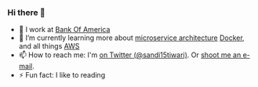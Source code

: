 ### Hi there 👋

- 🔭 I work at [Bank Of America](https://www.bankofamerica.com/)
- 🌱 I’m currently learning more about [microservice architecture](https://spring.io/projects/spring-cloud) [Docker](https://www.docker.com/), and all things [AWS](https://aws.amazon.com/)
- 📫 How to reach me: I'm [on Twitter (@sandi15tiwari)](http://twitter.com/sandi15tiwari). Or [shoot me an e-mail](mailto:sandi15.tiwari@gmail.com).
- ⚡ Fun fact: I like to reading

